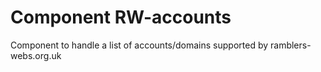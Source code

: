 Component RW-accounts
========

Component to handle a list of accounts/domains supported by ramblers-webs.org.uk